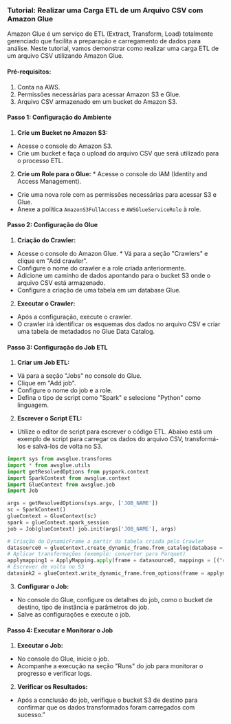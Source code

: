 ### Tutorial: Realizar uma Carga ETL de um Arquivo CSV com Amazon Glue
 Amazon Glue é um serviço de ETL (Extract, Transform, Load) totalmente gerenciado que facilita a preparação e carregamento de dados para análise. Neste tutorial, vamos demonstrar como realizar uma carga ETL de um arquivo CSV utilizando Amazon Glue. 

#### Pré-requisitos: 
1. Conta na AWS. 
2. Permissões necessárias para acessar Amazon S3 e Glue. 
3. Arquivo CSV armazenado em um bucket do Amazon S3. 

#### Passo 1: Configuração do Ambiente 
1. **Crie um Bucket no Amazon S3:** 
* Acesse o console do Amazon S3. 
* Crie um bucket e faça o upload do arquivo CSV que será utilizado para o processo ETL. 
2. **Crie um Role para o Glue:** * Acesse o console do IAM (Identity and Access Management). 
* Crie uma nova role com as permissões necessárias para acessar S3 e Glue. 
* Anexe a política `AmazonS3FullAccess` e `AWSGlueServiceRole` à role.

 #### Passo 2: Configuração do Glue 
 1. **Criação do Crawler:** 
 * Acesse o console do Amazon Glue. * Vá para a seção "Crawlers" e clique em "Add crawler". 
 * Configure o nome do crawler e a role criada anteriormente.
 * Adicione um caminho de dados apontando para o bucket S3 onde o arquivo CSV está armazenado. 
 * Configure a criação de uma tabela em um database Glue. 
 2. **Executar o Crawler:** 
 * Após a configuração, execute o crawler. 
 * O crawler irá identificar os esquemas dos dados no arquivo CSV e criar uma tabela de metadados no Glue Data Catalog.
 
#### Passo 3: Configuração do Job ETL 
1. **Criar um Job ETL:** 
* Vá para a seção "Jobs" no console do Glue. 
* Clique em "Add job". 
* Configure o nome do job e a role. 
* Defina o tipo de script como "Spark" e selecione "Python" como linguagem. 
2. **Escrever o Script ETL:** 
* Utilize o editor de script para escrever o código ETL. Abaixo está um exemplo de script para carregar os dados do arquivo CSV, transformá-los e salvá-los de volta no S3. 

```python
import sys from awsglue.transforms 
import * from awsglue.utils 
import getResolvedOptions from pyspark.context 
import SparkContext from awsglue.context 
import GlueContext from awsglue.job 
import Job 

args = getResolvedOptions(sys.argv, ['JOB_NAME']) 
sc = SparkContext() 
glueContext = GlueContext(sc) 
spark = glueContext.spark_session 
job = Job(glueContext) job.init(args['JOB_NAME'], args) 

# Criação do DynamicFrame a partir da tabela criada pelo Crawler 
datasource0 = glueContext.create_dynamic_frame.from_catalog(database = "nome_do_database", table_name = "nome_da_tabela", transformation_ctx = "datasource0")
# Aplicar transformações (exemplo: converter para Parquet)
applymapping1 = ApplyMapping.apply(frame = datasource0, mappings = [("coluna1", "string", "coluna1", "string"), ("coluna2", "string", "coluna2", "string")], transformation_ctx = "applymapping1") 
# Escrever de volta no S3
datasink2 = glueContext.write_dynamic_frame.from_options(frame = applymapping1, connection_type = "s3", connection_options = {"path": "s3://bucket-de-destino"}, format = "parquet", transformation_ctx = "datasink2") job.commit()
``` 
3. **Configurar o Job:** 
* No console do Glue, configure os detalhes do job, como o bucket de destino, tipo de instância e parâmetros do job. 
* Salve as configurações e execute o job. 

#### Passo 4: Executar e Monitorar o Job 
1. **Executar o Job:** 
* No console do Glue, inicie o job. 
* Acompanhe a execução na seção "Runs" do job para monitorar o progresso e verificar logs. 
2. **Verificar os Resultados:** 
* Após a conclusão do job, verifique o bucket S3 de destino para confirmar que os dados transformados foram carregados com sucesso.”



